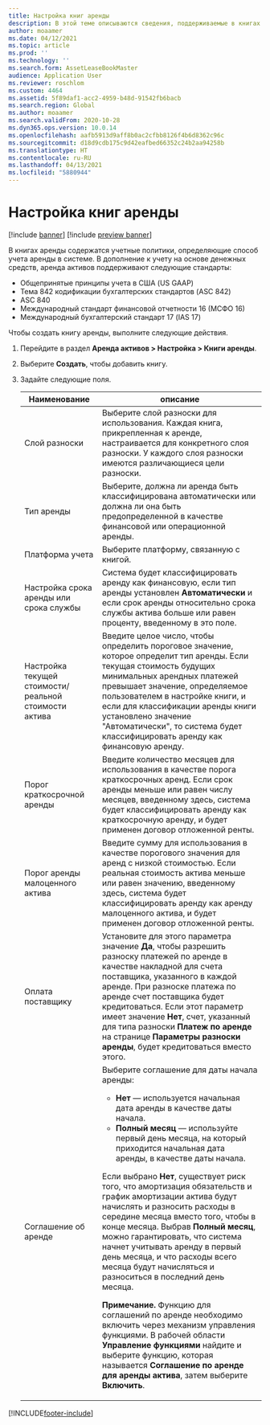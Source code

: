 ```yaml
---
title: Настройка книг аренды
description: В этой теме описываются сведения, поддерживаемые в книгах аренды. В книгах аренды содержатся учетные политики, определяющие способ учета аренды в системе.
author: moaamer
ms.date: 04/12/2021
ms.topic: article
ms.prod: ''
ms.technology: ''
ms.search.form: AssetLeaseBookMaster
audience: Application User
ms.reviewer: roschlom
ms.custom: 4464
ms.assetid: 5f89daf1-acc2-4959-b48d-91542fb6bacb
ms.search.region: Global
ms.author: moaamer
ms.search.validFrom: 2020-10-28
ms.dyn365.ops.version: 10.0.14
ms.openlocfilehash: aafb5913d9aff8b0ac2cfbb8126f4b6d8362c96c
ms.sourcegitcommit: d18d9cdb175c9d42eafbed66352c24b2aa94258b
ms.translationtype: HT
ms.contentlocale: ru-RU
ms.lasthandoff: 04/13/2021
ms.locfileid: "5880944"
---
```

# <a name="set-up-lease-books"></a>Настройка книг аренды

[!include [banner](../includes/banner.md)]
[!include [preview banner](../includes/preview-banner.md)]

В книгах аренды содержатся учетные политики, определяющие способ учета аренды в системе. В дополнение к учету на основе денежных средств, аренда активов поддерживают следующие стандарты:

- Общепринятые принципы учета в США (US GAAP)
- Тема 842 кодификации бухгалтерских стандартов (ASC 842)
- ASC 840
- Международный стандарт финансовой отчетности 16 (МСФО 16)
- Международный бухгалтерский стандарт 17 (IAS 17)

Чтобы создать книгу аренды, выполните следующие действия.

1. Перейдите в раздел **Аренда активов \> Настройка \> Книги аренды**.
2. Выберите **Создать**, чтобы добавить книгу.
3. Задайте следующие поля.

    | Наименование                                     | описание |
    |------------------------------------------|-------------|
    | Слой разноски                            | Выберите слой разноски для использования. Каждая книга, прикрепленная к аренде, настраивается для конкретного слоя разноски. У каждого слоя разноски имеются различающиеся цели разноски. |
    | Тип аренды                               | Выберите, должна ли аренда быть классифицирована автоматически или должна ли она быть предопределенной в качестве финансовой или операционной аренды. |
    | Платформа учета                     | Выберите платформу, связанную с книгой. |
    | Настройка срока аренды или срока службы          | Система будет классифицировать аренду как финансовую, если тип аренды установлен **Автоматически** и если срок аренды относительно срока службы актива больше или равен проценту, введенному в это поле.  |
    | Настройка текущей стоимости/реальной стоимости актива   | Введите целое число, чтобы определить пороговое значение, которое определит тип аренды. Если текущая стоимость будущих минимальных арендных платежей превышает значение, определяемое пользователем в настройке книги, и если для классификации аренды книги установлено значение "Автоматически", то система будет классифицировать аренду как финансовую аренду. |
    | Порог краткосрочной аренды                     | Введите количество месяцев для использования в качестве порога краткосрочных аренд. Если срок аренды меньше или равен числу месяцев, введенному здесь, система будет классифицировать аренду как краткосрочную аренду, и будет применен договор отложенной ренты. |
    | Порог аренды малоценного актива                      | Введите сумму для использования в качестве порогового значения для аренд с низкой стоимостью. Если реальная стоимость актива меньше или равен значению, введенному здесь, система будет классифицировать аренду как аренду малоценного актива, и будет применен договор отложенной ренты. |
    | Оплата поставщику                            | Установите для этого параметра значение **Да**, чтобы разрешить разноску платежей по аренде в качестве накладной для счета поставщика, указанного в каждой аренде. При разноске платежа по аренде счет поставщика будет кредитоваться. Если этот параметр имеет значение **Нет**, счет, указанный для типа разноски **Платеж по аренде** на странице **Параметры разноски аренды**, будет кредитоваться вместо этого. |
    | Соглашение об аренде                       | Выберите соглашение для даты начала аренды:<ul><li><b>Нет</b> — используется начальная дата аренды в качестве даты начала.</li><li><b>Полный месяц</b> — используйте первый день месяца, на который приходится начальная дата аренды, в качестве даты начала.</li></ul><p>Если выбрано <b>Нет</b>, существует риск того, что амортизация обязательств и график амортизации актива будут начислять и разносить расходы в середине месяца вместо того, чтобы в конце месяца. Выбрав <b>Полный месяц</b>, можно гарантировать, что система начнет учитывать аренду в первый день месяца, и что расходы всего месяца будут начисляться и разноситься в последний день месяца.</p><p><strong>Примечание.</strong> Функцию для соглашений по аренде необходимо включить через механизм управления функциями. В рабочей области <b>Управление функциями</b> найдите и выберите функцию, которая называется <b>Соглашение по аренде для аренды актива</b>, затем выберите <b>Включить</b>.</p> |


[!INCLUDE[footer-include](../../includes/footer-banner.md)]
